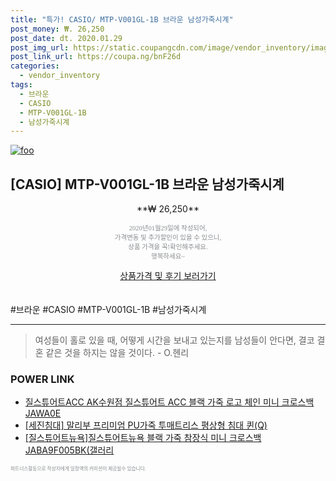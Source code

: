 ```yaml
--- 
title: "특가! CASIO/ MTP-V001GL-1B 브라운 남성가죽시계" 
post_money: ₩. 26,250 
post_date: dt. 2020.01.29 
post_img_url: https://static.coupangcdn.com/image/vendor_inventory/images/2017/03/22/11/6/a3be597d-ef40-4c01-b311-9ba445ccea96.jpg 
post_link_url: https://coupa.ng/bnF26d 
categories: 
  - vendor_inventory 
tags: 
  - 브라운 
  - CASIO 
  - MTP-V001GL-1B 
  - 남성가죽시계 
--- 
```

[![foo](https://static.coupangcdn.com/image/vendor_inventory/images/2017/03/22/11/6/a3be597d-ef40-4c01-b311-9ba445ccea96.jpg)](https://coupa.ng/bnF26d) 

## [CASIO] MTP-V001GL-1B 브라운 남성가죽시계 
<p style="text-align: center;">**₩ 26,250**</p> 
<p style="text-align: center;"><span style="color: #898c8f; font-family: Georgia,Times,serif; font-size: 0.75em;">2020년01월29일에 작성되어, <br>가격변동 및 추가할인이 있을 수 있으니,<br> 상품 가격을 꼭!확인해주세요.<br>행복하세요~</span> 
</p>	 
<div markdown="0" style="text-align: center;"><a href="https://coupa.ng/bnF26d" class="btn btn--success">상품가격 및 후기 보러가기</a></div> 
<br><br> 
  #브라운 #CASIO #MTP-V001GL-1B #남성가죽시계 
<hr> 

> 여성들이 홀로 있을 때, 어떻게 시간을 보내고 있는지를 남성들이 안다면, 결코 결혼 같은 것을 하지는 않을 것이다. - O.헨리 


### POWER LINK

* <a href="https://blog.naver.com/fasyy4321/221783997298" target="_blank">질스튜어트ACC AK수원점 질스튜어트 ACC 블랙 가죽 로고 체인 미니 크로스백JAWA0E</a>
* <a href="https://blog.naver.com/sakai111/221780909972" target="_blank">[세진침대] 말리부 프리미엄 PU가죽 투매트리스 평상형 침대 퀸(Q)</a>
* <a href="https://blog.naver.com/sakai111/221779481706" target="_blank">[질스튜어트뉴욕]질스튜어트뉴욕 블랙 가죽 참장식 미니 크로스백 JABA9F005BK(갤러리</a>

<span style="color: #898c8f; font-family: Georgia,Times,serif; font-size: 0.55em;">파트너스활동으로 작성자에게 일정액의 커미션이 제공될수 있습니다.</span> 
